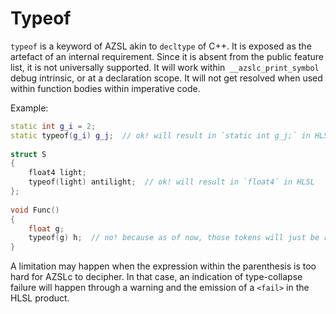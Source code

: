 # Typeof
`typeof` is a keyword of AZSL akin to `decltype` of C++. It is exposed as the artefact of an internal requirement. Since it is absent from the public feature list, it is not universally supported.
It will work within` __azslc_print_symbol` debug intrinsic, or at a declaration scope. It will not get resolved when used within function bodies within imperative code.

Example: 
```cpp
static int g_i = 2;
static typeof(g_i) g_j;  // ok! will result in `static int g_j;` in HLSL
 
struct S
{
    float4 light;
    typeof(light) antilight;  // ok! will result in `float4` in HLSL
};
 
void Func()
{
    float g;
    typeof(g) h;  // no! because as of now, those tokens will just be replayed as is.
}
```

A limitation may happen when the expression within the parenthesis is too hard for AZSLc to decipher. In that case, an indication of type-collapse failure will happen through a warning and the emission of a `<fail>` in the HLSL product. 

